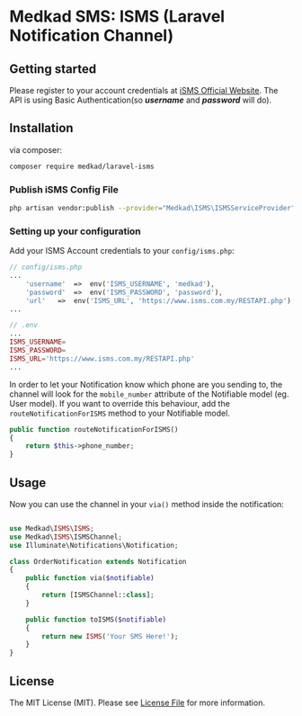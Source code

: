 # Medkad SMS: ISMS (Laravel Notification Channel)

## Getting started

Please register to your account credentials at [iSMS Official Website](https://www.isms.com.my/register.php).
The API is using Basic Authentication(so ***username*** and ***password*** will do).

## Installation

via composer:

``` bash
composer require medkad/laravel-isms
```

### Publish iSMS Config File

``` bash
php artisan vendor:publish --provider="Medkad\ISMS\ISMSServiceProvider"
```
### Setting up your configuration

Add your ISMS Account credentials to your `config/isms.php`:

```php
// config/isms.php
...
    'username'  =>  env('ISMS_USERNAME', 'medkad'),
    'password'  =>  env('ISMS_PASSWORD', 'password'),
    'url'   =>  env('ISMS_URL', 'https://www.isms.com.my/RESTAPI.php'),
...
```

```php
// .env
...
ISMS_USERNAME=
ISMS_PASSWORD=
ISMS_URL='https://www.isms.com.my/RESTAPI.php'
...
```

In order to let your Notification know which phone are you sending to, the channel will look for the `mobile_number` attribute of the Notifiable model (eg. User model). If you want to override this behaviour, add the `routeNotificationForISMS` method to your Notifiable model.

```php
public function routeNotificationForISMS()
{
    return $this->phone_number;
}
```

## Usage

Now you can use the channel in your `via()` method inside the notification:

``` php

use Medkad\ISMS\ISMS;
use Medkad\ISMS\ISMSChannel;
use Illuminate\Notifications\Notification;

class OrderNotification extends Notification
{
    public function via($notifiable)
    {
        return [ISMSChannel::class];
    }

    public function toISMS($notifiable)
    {
        return new ISMS('Your SMS Here!');
    }
}
```
## License

The MIT License (MIT). Please see [License File](LICENSE.md) for more information.
